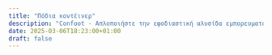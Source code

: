 ```yaml
---
title: "Πόδια κοντέινερ"
description: "Confoot - Απλοποιήστε την εφοδιαστική αλυσίδα εμπορευματοκιβωτίων"
date: 2025-03-06T18:23:00+01:00
draft: false
---
```

